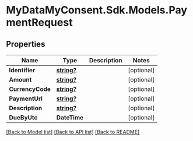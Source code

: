 # MyDataMyConsent.Sdk.Models.PaymentRequest

## Properties

Name | Type | Description | Notes
------------ | ------------- | ------------- | -------------
**Identifier** | [**string?**](string?.md) |  | [optional] 
**Amount** | [**string?**](string?.md) |  | [optional] 
**CurrencyCode** | [**string?**](string?.md) |  | [optional] 
**PaymentUrl** | [**string?**](string?.md) |  | [optional] 
**Description** | [**string?**](string?.md) |  | [optional] 
**DueByUtc** | **DateTime** |  | [optional] 

[[Back to Model list]](../README.md#documentation-for-models) [[Back to API list]](../README.md#documentation-for-api-endpoints) [[Back to README]](../README.md)

